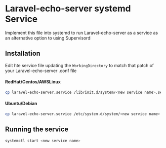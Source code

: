 # Laravel-echo-server systemd Service

Implement this file into systemd to run Laravel-echo-server as a service as an alternative option to using Supervisord

## Installation

Edit hte service file updating the `WorkingDirectory` to match that patch of your Laravel-echo-server .conf file

#### RedHat/Centos/AWSLinux

```bash
cp laravel-echo-server.service /lib/init.d/system/<new service name>.service
```

#### Ubuntu/Debian

```bash
cp laravel-echo-server.service /etc/system.d/system/<new service name>.service
```

## Running the service

```bash
systemctl start <new service name>
```

